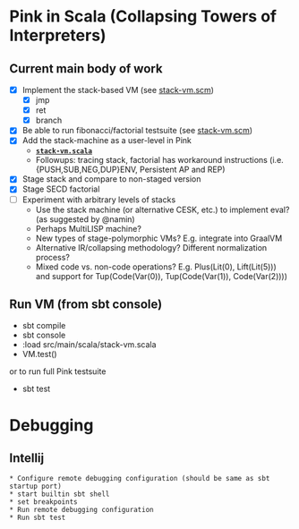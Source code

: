 # Pink in Scala (Collapsing Towers of Interpreters)

## Current main body of work
  - [x] Implement the stack-based VM (see [stack-vm.scm](https://github.com/Michael137/towers/tree/master//scheme-pink/stack-vm.scm))
    - [x] jmp
    - [x] ret
    - [x] branch
  - [X] Be able to run fibonacci/factorial testsuite (see [stack-vm.scm](https://github.com/Michael137/towers/tree/master/scheme-pink/stack-vm.scm))
  - [x] Add the stack-machine as a user-level in Pink
    * __[`stack-vm.scala`](https://github.com/Michael137/towers/tree/master/scala-pink/stack-vm.scala)__
    * Followups: tracing stack, factorial has workaround instructions (i.e. {PUSH,SUB,NEG,DUP}ENV, Persistent AP and REP)
  - [X] Stage stack and compare to non-staged version
  - [X] Stage SECD factorial
  - [ ] Experiment with arbitrary levels of stacks
    * Use the stack machine (or alternative CESK, etc.) to implement eval? (as suggested by @namin)
    * Perhaps MultiLISP machine?
    * New types of stage-polymorphic VMs? E.g. integrate into GraalVM
    * Alternative IR/collapsing methodology? Different normalization process?
    * Mixed code vs. non-code operations? E.g. Plus(Lit(0), Lift(Lit(5))) and support for Tup(Code(Var(0)), Tup(Code(Var(1)), Code(Var(2))))

## Run VM (from sbt console)
* sbt compile
* sbt console
* :load src/main/scala/stack-vm.scala
* VM.test()

or to run full Pink testsuite

* sbt test

# Debugging
## Intellij
	* Configure remote debugging configuration (should be same as sbt startup port)
	* start builtin sbt shell
	* set breakpoints
	* Run remote debugging configuration
	* Run sbt test